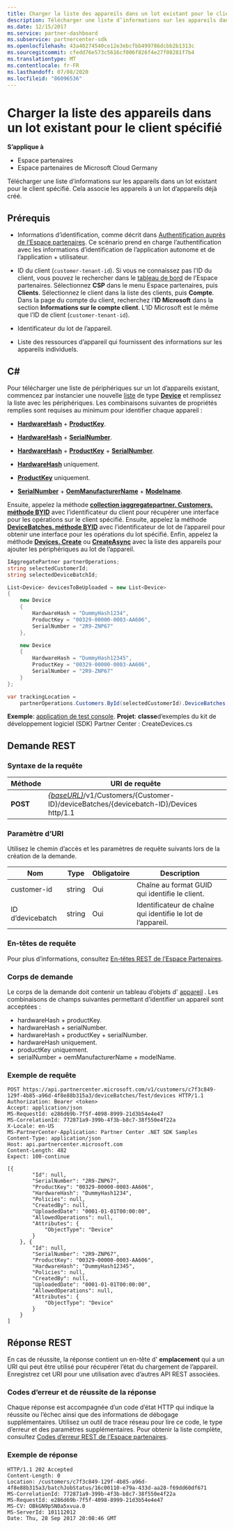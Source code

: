 ```yaml
---
title: Charger la liste des appareils dans un lot existant pour le client spécifié
description: Télécharger une liste d’informations sur les appareils dans un lot existant pour le client spécifié. Cela associe les appareils à un lot d’appareils déjà créé.
ms.date: 12/15/2017
ms.service: partner-dashboard
ms.subservice: partnercenter-sdk
ms.openlocfilehash: 43a40274540ce12e3ebcfbb499786dcbb2b1313c
ms.sourcegitcommit: cfedd76e573c5616cf006f826f4e27f08281f7b4
ms.translationtype: MT
ms.contentlocale: fr-FR
ms.lasthandoff: 07/08/2020
ms.locfileid: "86096536"
---
```

# <a name="upload-a-list-of-devices-to-an-existing-batch-for-the-specified-customer"></a>Charger la liste des appareils dans un lot existant pour le client spécifié

**S’applique à**

- Espace partenaires
- Espace partenaires de Microsoft Cloud Germany

Télécharger une liste d’informations sur les appareils dans un lot existant pour le client spécifié. Cela associe les appareils à un lot d’appareils déjà créé.

## <a name="prerequisites"></a>Prérequis

- Informations d’identification, comme décrit dans [Authentification auprès de l’Espace partenaires](partner-center-authentication.md). Ce scénario prend en charge l’authentification avec les informations d’identification de l’application autonome et de l’application + utilisateur.

- ID du client (`customer-tenant-id`). Si vous ne connaissez pas l’ID du client, vous pouvez le rechercher dans le [tableau de bord](https://partner.microsoft.com/dashboard) de l’Espace partenaires. Sélectionnez **CSP** dans le menu Espace partenaires, puis **Clients**. Sélectionnez le client dans la liste des clients, puis **Compte**. Dans la page du compte du client, recherchez l’**ID Microsoft** dans la section **Informations sur le compte client**. L’ID Microsoft est le même que l’ID de client (`customer-tenant-id`).

- Identificateur du lot de l’appareil.

- Liste des ressources d’appareil qui fournissent des informations sur les appareils individuels.

## <a name="c"></a>C\#

Pour télécharger une liste de périphériques sur un lot d’appareils existant, commencez par instancier une nouvelle [liste](https://docs.microsoft.com/dotnet/api/system.collections.generic.list-1) de type [**Device**](https://docs.microsoft.com/dotnet/api/microsoft.store.partnercenter.models.devicesdeployment.device) et remplissez la liste avec les périphériques. Les combinaisons suivantes de propriétés remplies sont requises au minimum pour identifier chaque appareil :

- [**HardwareHash**](https://docs.microsoft.com/dotnet/api/microsoft.store.partnercenter.models.devicesdeployment.device.hardwarehash)  +  [**ProductKey**](https://docs.microsoft.com/dotnet/api/microsoft.store.partnercenter.models.devicesdeployment.device.productkey).

- [**HardwareHash**](https://docs.microsoft.com/dotnet/api/microsoft.store.partnercenter.models.devicesdeployment.device.hardwarehash)  +  [**SerialNumber**](https://docs.microsoft.com/dotnet/api/microsoft.store.partnercenter.models.devicesdeployment.device.serialnumber).

- [**HardwareHash**](https://docs.microsoft.com/dotnet/api/microsoft.store.partnercenter.models.devicesdeployment.device.hardwarehash)  +  [**ProductKey**](https://docs.microsoft.com/dotnet/api/microsoft.store.partnercenter.models.devicesdeployment.device.productkey)  +  [**SerialNumber**](https://docs.microsoft.com/dotnet/api/microsoft.store.partnercenter.models.devicesdeployment.device.serialnumber).

- [**HardwareHash**](https://docs.microsoft.com/dotnet/api/microsoft.store.partnercenter.models.devicesdeployment.device.hardwarehash) uniquement.

- [**ProductKey**](https://docs.microsoft.com/dotnet/api/microsoft.store.partnercenter.models.devicesdeployment.device.productkey) uniquement.

- [**SerialNumber**](https://docs.microsoft.com/dotnet/api/microsoft.store.partnercenter.models.devicesdeployment.device.serialnumber)  +  [**OemManufacturerName**](https://docs.microsoft.com/dotnet/api/microsoft.store.partnercenter.models.devicesdeployment.device.oemmanufacturername)  +  [**Modelname**](https://docs.microsoft.com/dotnet/api/microsoft.store.partnercenter.models.devicesdeployment.device.modelname).

Ensuite, appelez la méthode [**collection iaggregatepartner. Customers. méthode BYID**](https://docs.microsoft.com/dotnet/api/microsoft.store.partnercenter.customers.icustomercollection.byid) avec l’identificateur du client pour récupérer une interface pour les opérations sur le client spécifié. Ensuite, appelez la méthode [**DeviceBatches. méthode BYID**](https://docs.microsoft.com/dotnet/api/microsoft.store.partnercenter.devicesdeployment.idevicesbatchcollection.byid) avec l’identificateur de lot de l’appareil pour obtenir une interface pour les opérations du lot spécifié. Enfin, appelez la méthode [**Devices. Create**](https://docs.microsoft.com/dotnet/api/microsoft.store.partnercenter.devicesdeployment.idevicecollection.create) ou [**CreateAsync**](https://docs.microsoft.com/dotnet/api/microsoft.store.partnercenter.devicesdeployment.idevicecollection.createasync) avec la liste des appareils pour ajouter les périphériques au lot de l’appareil.

``` csharp
IAggregatePartner partnerOperations;
string selectedCustomerId;
string selectedDeviceBatchId;

List<Device> devicesToBeUploaded = new List<Device>
{
    new Device
    {
        HardwareHash = "DummyHash1234",
        ProductKey = "00329-00000-0003-AA606",
        SerialNumber = "2R9-ZNP67"
    },

    new Device
    {
        HardwareHash = "DummyHash12345",
        ProductKey = "00329-00000-0003-AA606",
        SerialNumber = "2R9-ZNP67"
    }
};

var trackingLocation =
    partnerOperations.Customers.ById(selectedCustomerId).DeviceBatches.ById(selectedDeviceBatchId).Devices.Create(devicesToBeUploaded);
```

**Exemple**: [application de test console](console-test-app.md). **Projet**: **classe**d’exemples du kit de développement logiciel (SDK) Partner Center : CreateDevices.cs

## <a name="rest-request"></a>Demande REST

### <a name="request-syntax"></a>Syntaxe de la requête

| Méthode   | URI de requête                                                                                                            |
|----------|------------------------------------------------------------------------------------------------------------------------|
| **POST** | [*{baseURL}*](partner-center-rest-urls.md)/v1/Customers/{Customer-ID}/deviceBatches/{devicebatch-ID}/Devices http/1.1 |

### <a name="uri-parameter"></a>Paramètre d’URI

Utilisez le chemin d’accès et les paramètres de requête suivants lors de la création de la demande.

| Nom           | Type   | Obligatoire | Description                                           |
|----------------|--------|----------|-------------------------------------------------------|
| customer-id    | string | Oui      | Chaîne au format GUID qui identifie le client. |
| ID d’devicebatch | string | Oui      | Identificateur de chaîne qui identifie le lot de l’appareil. |

### <a name="request-headers"></a>En-têtes de requête

Pour plus d’informations, consultez [En-têtes REST de l’Espace Partenaires](headers.md).

### <a name="request-body"></a>Corps de demande

Le corps de la demande doit contenir un tableau d’objets d' [appareil](device-deployment-resources.md#device) . Les combinaisons de champs suivantes permettant d’identifier un appareil sont acceptées :

- hardwareHash + productKey.
- hardwareHash + serialNumber.
- hardwareHash + productKey + serialNumber.
- hardwareHash uniquement.
- productKey uniquement.
- serialNumber + oemManufacturerName + modelName.

### <a name="request-example"></a>Exemple de requête

```http
POST https://api.partnercenter.microsoft.com/v1/customers/c7f3c849-129f-4b85-a96d-4f8e88b315a3/deviceBatches/Test/devices HTTP/1.1
Authorization: Bearer <token>
Accept: application/json
MS-RequestId: e286d69b-7f5f-4098-8999-21d3b54e4e47
MS-CorrelationId: 772871a9-399b-4f3b-b8c7-38f550e4f22a
X-Locale: en-US
MS-PartnerCenter-Application: Partner Center .NET SDK Samples
Content-Type: application/json
Host: api.partnercenter.microsoft.com
Content-Length: 482
Expect: 100-continue

[{
        "Id": null,
        "SerialNumber": "2R9-ZNP67",
        "ProductKey": "00329-00000-0003-AA606",
        "HardwareHash": "DummyHash1234",
        "Policies": null,
        "CreatedBy": null,
        "UploadedDate": "0001-01-01T00:00:00",
        "AllowedOperations": null,
        "Attributes": {
            "ObjectType": "Device"
        }
    }, {
        "Id": null,
        "SerialNumber": "2R9-ZNP67",
        "ProductKey": "00329-00000-0003-AA606",
        "HardwareHash": "DummyHash12345",
        "Policies": null,
        "CreatedBy": null,
        "UploadedDate": "0001-01-01T00:00:00",
        "AllowedOperations": null,
        "Attributes": {
            "ObjectType": "Device"
        }
    }
]
```

## <a name="rest-response"></a>Réponse REST

En cas de réussite, la réponse contient un en-tête d' **emplacement** qui a un URI qui peut être utilisé pour récupérer l’état du chargement de l’appareil. Enregistrez cet URI pour une utilisation avec d’autres API REST associées.

### <a name="response-success-and-error-codes"></a>Codes d’erreur et de réussite de la réponse

Chaque réponse est accompagnée d’un code d’état HTTP qui indique la réussite ou l’échec ainsi que des informations de débogage supplémentaires. Utilisez un outil de trace réseau pour lire ce code, le type d’erreur et des paramètres supplémentaires. Pour obtenir la liste complète, consultez [Codes d’erreur REST de l’Espace partenaires](error-codes.md).

### <a name="response-example"></a>Exemple de réponse

```http
HTTP/1.1 202 Accepted
Content-Length: 0
Location: /customers/c7f3c849-129f-4b85-a96d-4f8e88b315a3/batchJobStatus/16c00110-e79a-433d-aa28-f69dd60df671
MS-CorrelationId: 772871a9-399b-4f3b-b8c7-38f550e4f22a
MS-RequestId: e286d69b-7f5f-4098-8999-21d3b54e4e47
MS-CV: OBkGN9pSN0a5xvua.0
MS-ServerId: 101112012
Date: Thu, 28 Sep 2017 20:08:46 GMT
```
